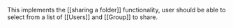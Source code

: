 This implements the [[sharing a folder]] functionality, user should be able to select from a list of [[Users]]  and [[Group]] to share.